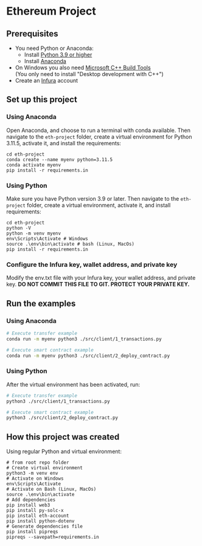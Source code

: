 # Ethereum Project

## Prerequisites

* You need Python or Anaconda:
  * Install [Python 3.9 or higher](https://www.python.org/downloads/)
  * Install [Anaconda](https://www.anaconda.com/download/)
* On Windows you also need [Microsoft C++ Build Tools](https://visualstudio.microsoft.com/visual-cpp-build-tools)  
  (You only need to install "Desktop development with C++")
* Create an [Infura](https://infura.io) account

## Set up this project

### Using Anaconda

Open Anaconda, and choose to run a terminal with conda available. Then navigate to the `eth-project` folder, create a virtual environment for Python 3.11.5, activate it, and install the requirements:

```
cd eth-project
conda create --name myenv python=3.11.5
conda activate myenv
pip install -r requirements.in
```

### Using Python

Make sure you have Python version 3.9 or later. Then navigate to the `eth-project` folder, create a virtual environment, activate it, and install requirements:

```
cd eth-project
python -V
python -m venv myenv
env\Scripts\Activate # Windows
source .\env\bin\activate # bash (Linux, MacOs)
pip install -r requirements.in
```

### Configure the Infura key, wallet address, and private key

Modify the env.txt file with your Infura key, your wallet address, and private key.
**DO NOT COMMIT THIS FILE TO GIT. PROTECT YOUR PRIVATE KEY.**

## Run the examples

### Using Anaconda

```bash
# Execute transfer example 
conda run -m myenv python3 ./src/client/1_transactions.py

# Execute smart contract example
conda run -m myenv python3 ./src/client/2_deploy_contract.py
```

### Using Python

After the virtual environment has been activated, run:

```bash
# Execute transfer example 
python3 ./src/client/1_transactions.py

# Execute smart contract example
python3 ./src/client/2_deploy_contract.py
```



## How this project was created

Using regular Python and virtual environment:
```console
# from root repo folder
# Create virtual environment
python3 -m venv env
# Activate on Windows
env\Scripts\Activate
# Activate on Bash (Linux, MacOs)
source .\env\bin\activate
# Add dependencies
pip install web3
pip install py-solc-x
pip install eth-account
pip install python-dotenv
# Generate dependencies file
pip install pipreqs
pipreqs --savepath=requirements.in 
```
